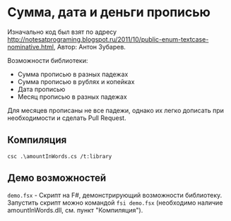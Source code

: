 # Сумма, дата и деньги прописью

Изначально код был взят по адресу http://notesatprograming.blogspot.ru/2011/10/public-enum-textcase-nominative.html, Автор: Антон Зубарев.

Возможности библиотеки:

- Сумма прописью в разных падежах
- Сумма прописью в рублях и копейках
- Дата прописью
- Месяц прописью в разных падежах

Для месяцев прописаны не все падежи, однако их легко дописать при необходимости и сделать Pull Request.

## Компиляция

`csc .\amountInWords.cs /t:library`

## Демо возможностей

`demo.fsx` - Скрипт на F#, демонстрирующий возможности библиотеку. Запустить скрипт можно командой `fsi demo.fsx` (необходимо наличие amountInWords.dll, см. пункт "Компиляция").